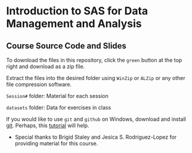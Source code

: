# Introduction to SAS for Data Management and Analysis

## Course Source Code and Slides

To download the files in this repository, click the `green` button at the top right and download as a zip file.

Extract the files into the desired folder using `WinZip` or `ALZip` or any other file compression software.

`Session#` folder: Material for each session

`datasets` folder: Data for exercises in class

If you would like to use `git` and `github` on Windows, download and install
[git](https://git-scm.com/download/win).
Perhaps, this [tutorial](https://try.github.io) will help.

* Special thanks to Brigid Staley and Jesica S. Rodriguez-Lopez for providing
  material for this course.

